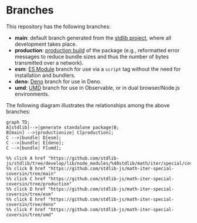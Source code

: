 <!--

@license Apache-2.0

Copyright (c) 2022 The Stdlib Authors.

Licensed under the Apache License, Version 2.0 (the "License");
you may not use this file except in compliance with the License.
You may obtain a copy of the License at

    http://www.apache.org/licenses/LICENSE-2.0

Unless required by applicable law or agreed to in writing, software
distributed under the License is distributed on an "AS IS" BASIS,
WITHOUT WARRANTIES OR CONDITIONS OF ANY KIND, either express or implied.
See the License for the specific language governing permissions and
limitations under the License.

-->

# Branches

This repository has the following branches:

-   **main**: default branch generated from the [stdlib project][stdlib-url], where all development takes place.
-   **production**: [production build][production-url] of the package (e.g., reformatted error messages to reduce bundle sizes and thus the number of bytes transmitted over a network).
-   **esm**: [ES Module][esm-url] branch for use via a `script` tag without the need for installation and bundlers.
-   **deno**: [Deno][deno-url] branch for use in Deno.
-   **umd**: [UMD][umd-url] branch for use in Observable, or in dual browser/Node.js environments.

The following diagram illustrates the relationships among the above branches:

```mermaid
graph TD;
A[stdlib]-->|generate standalone package|B;
B[main] -->|productionize| C[production];
C -->|bundle| D[esm];
C -->|bundle| E[deno];
C -->|bundle| F[umd];

%% click A href "https://github.com/stdlib-js/stdlib/tree/develop/lib/node_modules/%40stdlib/math/iter/special/coversin"
%% click B href "https://github.com/stdlib-js/math-iter-special-coversin/tree/main"
%% click C href "https://github.com/stdlib-js/math-iter-special-coversin/tree/production"
%% click D href "https://github.com/stdlib-js/math-iter-special-coversin/tree/esm"
%% click E href "https://github.com/stdlib-js/math-iter-special-coversin/tree/deno"
%% click F href "https://github.com/stdlib-js/math-iter-special-coversin/tree/umd"
```

[stdlib-url]: https://github.com/stdlib-js/stdlib/tree/develop/lib/node_modules/%40stdlib/math/iter/special/coversin
[production-url]: https://github.com/stdlib-js/math-iter-special-coversin/tree/production
[deno-url]: https://github.com/stdlib-js/math-iter-special-coversin/tree/deno
[umd-url]: https://github.com/stdlib-js/math-iter-special-coversin/tree/umd
[esm-url]: https://github.com/stdlib-js/math-iter-special-coversin/tree/esm